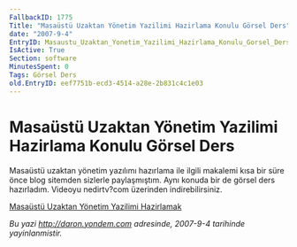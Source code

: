 ```yaml
---
FallbackID: 1775
Title: "Masaüstü Uzaktan Yönetim Yazilimi Hazirlama Konulu Görsel Ders"
date: "2007-9-4"
EntryID: Masaustu_Uzaktan_Yonetim_Yazilimi_Hazirlama_Konulu_Gorsel_Ders
IsActive: True
Section: software
MinutesSpent: 0
Tags: Görsel Ders
old.EntryID: eef7751b-ecd3-4514-a28e-2b831c4c1e03
---
```

# Masaüstü Uzaktan Yönetim Yazilimi Hazirlama Konulu Görsel Ders
Masaüstü uzaktan yönetim yazılımı hazırlama ile ilgili makalemi kısa bir
süre önce blog sitemden sizlerle paylaşmıştım. Aynı konuda bir de görsel
ders hazırladım. Videoyu nedirtv?com üzerinden indirebilirsiniz.

[Masaüstü Uzaktan Yönetim Yazilimi
Hazirlamak](http://www.nedirtv.com/VideoDetay.aspx?VideoID=66)



*Bu yazi http://daron.yondem.com adresinde, 2007-9-4 tarihinde yayinlanmistir.*
